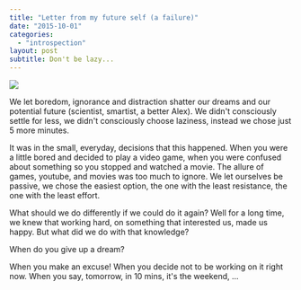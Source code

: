 ```yaml
---
title: "Letter from my future self (a failure)"
date: "2015-10-01"
categories: 
  - "introspection"
layout: post
subtitle: Don't be lazy...
---
```


![]({{site.baseurl}}/images/{{page.coverImage}})

We let boredom, ignorance and distraction shatter our dreams and our potential future (scientist, smartist, a better Alex). We didn't consciously settle for less, we didn't consciously choose laziness, instead we chose just 5 more minutes. 

It was in the small, everyday, decisions that this happened. When you were a little bored and decided to play a video game, when you were confused about something so you stopped and watched a movie. The allure of games, youtube, and movies was too much to ignore. We let ourselves be passive, we chose the easiest option, the one with the least resistance, the one with the least effort.

What should we do differently if we could do it again? Well for a long time, we knew that working hard, on something that interested us, made us happy. But what did we do with that knowledge?

When do you give up a dream?

When you make an excuse! When you decide not to be working on it right now. When you say, tomorrow, in 10 mins, it's the weekend, ...